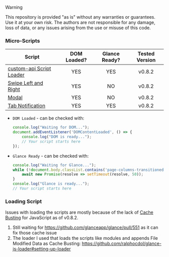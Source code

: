 > [!Warning]
>
> This repository is provided "as is" without any warranties or guarantees. Use it at your own risk. The authors are not responsible for any damage, loss of data, or any issues arising from the use or misuse of this code.

### Micro-Scripts

| Script | DOM Loaded? | Glance Ready? | Tested Version |
| ------ | :--------: | :--------: | :--------: |
| [custom-api Script Loader](custom-api-script-loader/) | YES | YES | v0.8.2 |
| [Swipe Left and Right](swipe-left-and-right/) | YES | NO | v0.8.2  |
| [Modal](modal/) | YES | NO | v0.8.2  |
| [Tab Notification](tab-notification/) | YES | YES | v0.8.2  |

- `DOM Loaded` - can be checked with:
    ```js
    console.log("Waiting for DOM...");
    document.addEventListener('DOMContentLoaded', () => {
        console.log("DOM is ready...");
        // Your script starts here
    });
    ```

- `Glance Ready` - can be checked with:
    ```js
    console.log("Waiting for Glance...");
    while (!document.body.classList.contains('page-columns-transitioned')) {
        await new Promise(resolve => setTimeout(resolve, 50));
    }
    console.log("Glance is ready...");
    // Your script starts here
    ```

### Loading Script
Issues with loading the scripts are mostly because of the lack of [Cache Busting](https://www.keycdn.com/support/what-is-cache-busting) for JavaScript as of v0.8.2.
1. Still waiting for https://github.com/glanceapp/glance/pull/551 as it can fix those cache issue
2. The loader I used that loads the scripts like modules and appends File Modified Data as Cache Busting: https://github.com/ralphocdol/glance-js-loader#setting-up-loader